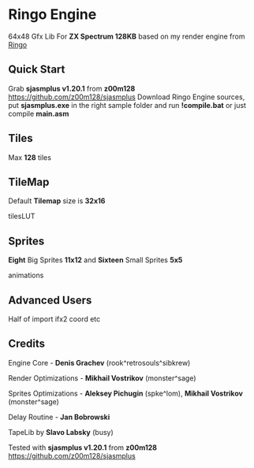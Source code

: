 # Ringo Engine
64x48 Gfx Lib For **ZX Spectrum 128KB** based on my render engine from [Ringo](https://zxonline.net/game/ringo)

## Quick Start

Grab **sjasmplus v1.20.1** from **z00m128** https://github.com/z00m128/sjasmplus
Download Ringo Engine sources, put **sjasmplus.exe** in the right sample folder and run **!compile.bat** or just compile **main.asm**

## Tiles

Max **128** tiles

## TileMap

Default **Tilemap** size is **32x16**

tilesLUT

## Sprites

**Eight** Big Sprites **11x12** and **Sixteen** Small Sprites **5x5**

animations

## Advanced Users

Half of import ifx2 coord etc

## Credits

Engine Core - **Denis Grachev** (rook^retrosouls^sibkrew)

Render Optimizations - **Mikhail Vostrikov** (monster^sage)

Sprites Optimizations - **Aleksey Pichugin** (spke^lom), **Mikhail Vostrikov** (monster^sage)

Delay Routine - **Jan Bobrowski**

TapeLib by **Slavo Labsky** (busy)

Tested with **sjasmplus v1.20.1** from **z00m128** https://github.com/z00m128/sjasmplus


